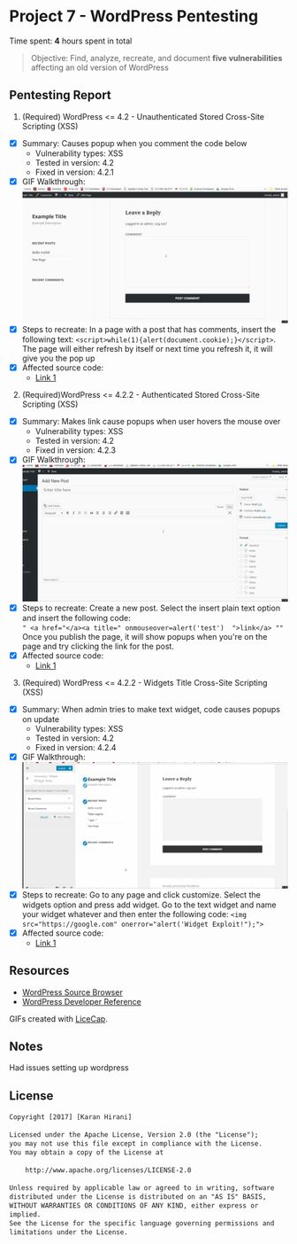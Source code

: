 # Project 7 - WordPress Pentesting

Time spent: **4** hours spent in total

> Objective: Find, analyze, recreate, and document **five vulnerabilities** affecting an old version of WordPress

## Pentesting Report

1. (Required) WordPress <= 4.2 - Unauthenticated Stored Cross-Site Scripting (XSS)
  - [X] Summary: Causes popup when you comment the code below
    - Vulnerability types: XSS
    - Tested in version: 4.2
    - Fixed in version:  4.2.1
  - [X] GIF Walkthrough: <img src="https://github.com/KaranHirani/Week-7-Project/blob/master/assignment7_1.gif?raw=true" alt="Girl in a jacket">
  - [X] Steps to recreate: In a page with a post that has comments, insert the following text: 
  `<script>while(1){alert(document.cookie);}</script>`.  The page will either refresh by itself or next time you refresh it, it will give you the pop up
  - [X] Affected source code:
    - [Link 1](https://compsecurityconcepts.wordpress.com/tag/cross-site-scripting/)
2. (Required)WordPress <= 4.2.2 - Authenticated Stored Cross-Site Scripting (XSS)
  - [X] Summary: Makes link cause popups when user hovers the mouse over
    - Vulnerability types: XSS
    - Tested in version: 4.2
    - Fixed in version: 4.2.3
  - [X] GIF Walkthrough: <img src="https://github.com/KaranHirani/Week-7-Project/blob/master/assignment7_2.gif?raw=true" alt="Girl in a jacket">
  - [X] Steps to recreate: Create a new post. Select the insert plain text option and insert the following code:  
  `" <a href="</a><a title=" onmouseover=alert('test')  ">link</a> "" `
Once you publish the page, it will show popups when you're on the page and try clicking the link for the post.
  - [X] Affected source code:
    - [Link 1](https://github.com/WordPress/WordPress/blob/master/wp-includes/shortcodes.php)
3. (Required) WordPress <= 4.2.2 - Widgets Title Cross-Site Scripting (XSS)
  - [X] Summary: When admin tries to make text widget, code causes popups on update
    - Vulnerability types: XSS
    - Tested in version: 4.2
    - Fixed in version: 4.2.4
  - [X] GIF Walkthrough:  <img src="https://github.com/KaranHirani/Week-7-Project/blob/master/assignment7_3.gif?raw=true" alt="Girl in a jacket">
  - [X] Steps to recreate: Go to any page and click customize.  Select the widgets option and press add widget.  Go to the text widget and name your widget whatever and then enter the following code: `<img src="https://google.com" onerror="alert('Widget Exploit!");">`
  - [X] Affected source code:
    - [Link 1](https://core.trac.wordpress.org/browser/trunk/src/wp-admin/customize.php)


## Resources

- [WordPress Source Browser](https://core.trac.wordpress.org/browser/)
- [WordPress Developer Reference](https://developer.wordpress.org/reference/)

GIFs created with [LiceCap](http://www.cockos.com/licecap/).

## Notes

Had issues setting up wordpress

## License

    Copyright [2017] [Karan Hirani]

    Licensed under the Apache License, Version 2.0 (the "License");
    you may not use this file except in compliance with the License.
    You may obtain a copy of the License at

        http://www.apache.org/licenses/LICENSE-2.0

    Unless required by applicable law or agreed to in writing, software
    distributed under the License is distributed on an "AS IS" BASIS,
    WITHOUT WARRANTIES OR CONDITIONS OF ANY KIND, either express or implied.
    See the License for the specific language governing permissions and
    limitations under the License.
